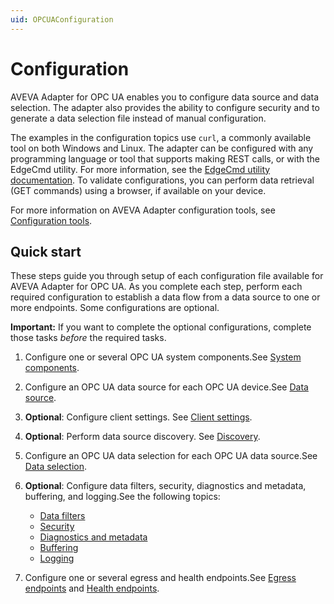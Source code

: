 ```yaml
---
uid: OPCUAConfiguration
---
```


# Configuration

AVEVA Adapter for OPC UA enables you to configure data source and data selection. The adapter also provides the ability to configure security and to generate a data selection file instead of manual configuration.

The examples in the configuration topics use `curl`, a commonly available tool on both Windows and Linux. The adapter can be configured with any programming language or tool that supports making REST calls, or with the EdgeCmd utility. For more information, see the [EdgeCmd utility documentation](https://docs.osisoft.com/bundle/edgecmd/page/index.html). To validate configurations, you can perform data retrieval (GET commands) using a browser, if available on your device.

For more information on AVEVA Adapter configuration tools, see [Configuration tools](xref:ConfigurationTools).

## Quick start

These steps guide you through setup of each configuration file available for AVEVA Adapter for OPC UA. As you complete each step, perform each required configuration to establish a data flow from a data source to one or more endpoints. Some configurations are optional.

**Important:** If you want to complete the optional configurations, complete those tasks _before_ the required tasks.

1. Configure one or several OPC UA system components.See [System components](xref:SystemComponentsConfiguration#configure-system-components).

1. Configure an OPC UA data source for each OPC UA device.See [Data source](xref:PIAdapterForOPCUADataSourceConfiguration#configure-opc-ua-data-source).

1. **Optional**: Configure client settings. See [Client settings](xref:PIAdapterForOPCUAClientSettingsConfiguration#configure-opc-ua-client-settings).

1. **Optional**: Perform data source discovery. See [Discovery](xref:DataSourceDiscovery).

1. Configure an OPC UA data selection for each OPC UA data source.See [Data selection](xref:PIAdapterForOPCUADataSelectionConfiguration#configure-opc-ua-data-selection).

1. **Optional**: Configure data filters, security, diagnostics and metadata, buffering, and logging.See the following topics:

    - [Data filters](xref:DataFiltersConfiguration#configure-data-filters)
    - [Security](xref:PIAdapterForOPCUASecurityConfiguration#configure-opc-ua-adapter-security)
    - [Diagnostics and metadata](xref:GeneralConfiguration#configure-general)
    - [Buffering](xref:BufferingConfiguration#configure-buffering)
    - [Logging](xref:LoggingConfiguration#configure-logging)

1. Configure one or several egress and health endpoints.See [Egress endpoints](xref:EgressEndpointsConfiguration#configure-egress-endpoints) and [Health endpoints](xref:HealthEndpointConfiguration#configure-health-endpoint).
